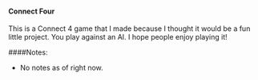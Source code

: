 #### Connect Four
This is a Connect 4 game that I made because I thought it would be a fun little project. You play against an AI. I hope people enjoy playing it!  

####Notes:  
- No notes as of right now.  